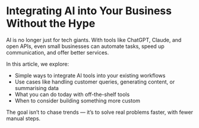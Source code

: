 # Integrating AI into Your Business Without the Hype

AI is no longer just for tech giants. With tools like ChatGPT, Claude, and open APIs, even small businesses can automate tasks, speed up communication, and offer better services.

In this article, we explore:
- Simple ways to integrate AI tools into your existing workflows
- Use cases like handling customer queries, generating content, or summarising data
- What you can do today with off-the-shelf tools
- When to consider building something more custom

The goal isn’t to chase trends — it’s to solve real problems faster, with fewer manual steps.
